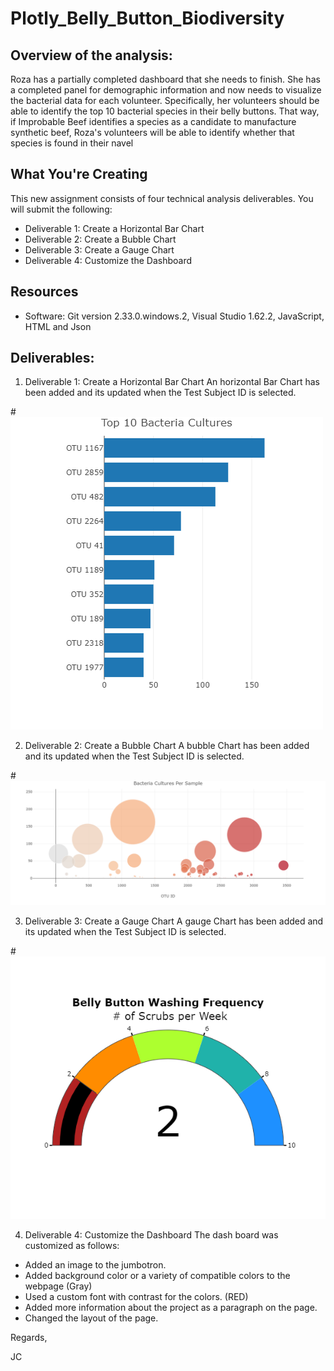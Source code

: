 # Plotly_Belly_Button_Biodiversity

## Overview of the analysis:
Roza has a partially completed dashboard that she needs to finish. She has a completed panel for demographic information and now needs to visualize the bacterial data for each volunteer. Specifically, her volunteers should be able to identify the top 10 bacterial species in their belly buttons. That way, if Improbable Beef identifies a species as a candidate to manufacture synthetic beef, Roza's volunteers will be able to identify whether that species is found in their navel

## What You're Creating
This new assignment consists of four technical analysis deliverables. You will submit the following:
- Deliverable 1: Create a Horizontal Bar Chart
- Deliverable 2: Create a Bubble Chart
- Deliverable 3: Create a Gauge Chart
- Deliverable 4: Customize the Dashboard

## Resources
- Software: Git version 2.33.0.windows.2, Visual Studio 1.62.2, JavaScript, HTML and Json

## Deliverables:
1. Deliverable 1: Create a Horizontal Bar Chart
An horizontal Bar Chart has been added and its updated when the Test Subject ID is selected.

#![BarChart.png](https://github.com/Jcreye75/Plotly_Belly_Button_Biodiversity/blob/15060d490cc6957f442ca2cb37e0626bef0001d8/resources/BarChart.png)

2. Deliverable 2: Create a Bubble Chart
A bubble Chart has been added and its updated when the Test Subject ID is selected.

#![Bubblechart.png](https://github.com/Jcreye75/Plotly_Belly_Button_Biodiversity/blob/15060d490cc6957f442ca2cb37e0626bef0001d8/resources/Bubblechart.png)

3. Deliverable 3: Create a Gauge Chart
A gauge Chart has been added and its updated when the Test Subject ID is selected.

#![GaugeChart.png](https://github.com/Jcreye75/Plotly_Belly_Button_Biodiversity/blob/15060d490cc6957f442ca2cb37e0626bef0001d8/resources/GaugeChart.png)

4. Deliverable 4: Customize the Dashboard
The dash board was customized as follows:
- Added an image to the jumbotron.
- Added background color or a variety of compatible colors to the webpage (Gray)
- Used a custom font with contrast for the colors. (RED)
- Added more information about the project as a paragraph on the page.
- Changed the layout of the page.

Regards,

JC
